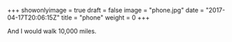 +++
showonlyimage = true
draft = false
image = "phone.jpg"
date = "2017-04-17T20:06:15Z"
title = "phone"
weight = 0
+++

And I would walk 10,000 miles.

